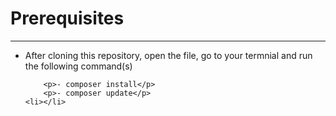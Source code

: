 <h1>Prerequisites</h1>
<hr>

<ul>
    <li>After cloning this repository, open the file, go to your termnial and run the following command(s)</li>
    
        <p>- composer install</p>
        <p>- composer update</p>
    <li></li>
</ul>

